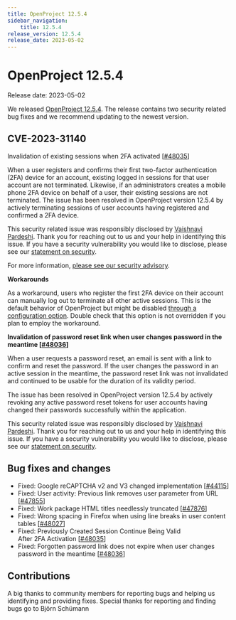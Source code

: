 ```yaml
---
title: OpenProject 12.5.4
sidebar_navigation:
    title: 12.5.4
release_version: 12.5.4
release_date: 2023-05-02
---
```


# OpenProject 12.5.4

Release date: 2023-05-02

We released [OpenProject 12.5.4](https://community.openproject.org/versions/1728).
The release contains two security related bug fixes and we recommend updating to the newest version.

## CVE-2023-31140

Invalidation of existing sessions when 2FA activated \[[#48035](https://community.openproject.org/wp/48035)\]

When a user registers and confirms their first two-factor authentication (2FA) device for an account, existing logged in sessions for that user account are not terminated. Likewise, if an administrators creates a mobile phone 2FA device on behalf of a user, their existing sessions are not terminated. The issue has been resolved in OpenProject version 12.5.4 by actively terminating sessions of user accounts having registered and confirmed a 2FA device.

This security related issue was responsibly disclosed by [Vaishnavi Pardeshi](mailto:researchervaishnavi0@gmail.com). Thank you for reaching out to us and your help in identifying this issue. If you have a security vulnerability you would like to disclose, please see our [statement on security](../../../security-and-privacy/statement-on-security/).

For more information, [please see our security advisory](https://github.com/opf/openproject/security/advisories/GHSA-xfp9-qqfj-x28q).

**Workarounds**

As a workaround, users who register the first 2FA device on their account can manually log out to terminate all other active sessions. This is the default behavior of OpenProject but might be disabled [through a configuration option](../../../installation-and-operations/configuration/#setting-session-options). Double check that this option is not overridden if you plan to employ the workaround.

**Invalidation of password reset link when user changes password in the meantime \[[#48036](https://community.openproject.org/wp/48036)\]**

When a user requests a password reset, an email is sent with a link to confirm and reset the password. If the user changes the password in an active session in the meantime, the password reset link was not invalidated and continued to be usable for the duration of its validity period.

The issue has been resolved in OpenProject version 12.5.4 by actively revoking any active password reset tokens for user accounts having changed their passwords successfully within the application.

This security related issue was responsibly disclosed by [Vaishnavi Pardeshi](mailto:researchervaishnavi0@gmail.com). Thank you for reaching out to us and your help in identifying this issue. If you have a security vulnerability you would like to disclose, please see our [statement on security](../../../security-and-privacy/statement-on-security/).

## Bug fixes and changes

- Fixed: Google reCAPTCHA v2 and V3 changed implementation \[[#44115](https://community.openproject.org/wp/44115)\]
- Fixed: User activity: Previous link removes user parameter from URL \[[#47855](https://community.openproject.org/wp/47855)\]
- Fixed: Work package HTML titles needlessly truncated \[[#47876](https://community.openproject.org/wp/47876)\]
- Fixed: Wrong spacing in Firefox when using line breaks in user content tables \[[#48027](https://community.openproject.org/wp/48027)\]
- Fixed: Previously Created Session Continue Being Valid After 2FA Activation \[[#48035](https://community.openproject.org/wp/48035)\]
- Fixed: Forgotten password link does not expire when user changes password in the meantime \[[#48036](https://community.openproject.org/wp/48036)\]

## Contributions

A big thanks to community members for reporting bugs and helping us identifying and providing fixes.
Special thanks for reporting and finding bugs go to Björn Schümann

